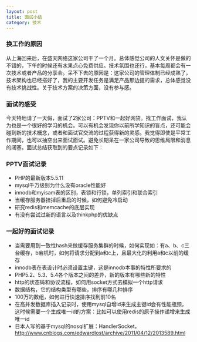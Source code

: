 ```yaml
---
layout: post
title: 面试小结
category: 技术
---
```


### 换工作的原因
从上海回来后，在盛天网络这家公司干了一个月。总体感觉公司的人文关怀是做的不错的，下午的时候还有水果点心免费供应。技术氛围也还行，基本每周都会有一次技术或者产品的分享会。呆不下去的原因是：这家公司的管理体制已经成熟了，技术架构也已经搭好了，我的主要开发任务是满足产品那边提的需求，总体感觉没有技术挑战性。关于技术方案的决策方面，没有参与感。

### 面试的感受
今天特地请了一天假，面试了2家公司：PPTV和一起好网贷。找工作面试，我认为也是一个很好的学习的机会。可以有机会发现你以前所学知识的盲点，还可能会碰到新的技术概念，或者和面试官交流的过程获得新的灵感。我觉得即使是平常工作期间，也可以抽空出来面试面试。避免长期呆在一家公司导致的思维局限和消息的闭塞。面试总结获取到的要点记录如下：

### PPTV面试记录
* PHP的最新版本5.5.11
* mysql千万级别为什么没有oracle性能好
* innodb和myisam表的区别，表锁和行锁，单列索引和联合索引
* 当缓存服务器挂掉后重启的时候，如何避免冷启动
* 研究redis和memcache的底层实现
* 有没有尝试过新的语言以及thinkphp的优缺点

### 一起好的面试记录
* 当需要用到一致性hash来做缓存服务集群的时候，如何实现如：有a、b、c三台缓存，b宕机时，如何将请求分配到a和c上，且最大化的利用a和c以前的缓存
* innodb表在表设计时必须设置主键，这是innodb本事的特性所要求的
* PHP5.2、5.3、5.4各个版本之间的差异，新的版本有哪些新的特性
* http的状态码和协议流程，如何用socket方式去模拟一个http请求
* 数据结构，它的结构类型有哪些，排序有哪几种排序
* 100万的数组，如何进行快速排序找到前10名
* 在高并发数据库插入记录时，使用mysql自增id来生成主键id会有性能瓶颈，这时候需要一个生成唯一id的方案：比如可以使用redis的原子操作递增来生成唯一id
* 日本人写的基于mysql的nosql扩展：HandlerSocket，http://www.cnblogs.com/edwardlost/archive/2011/04/12/2013589.html


